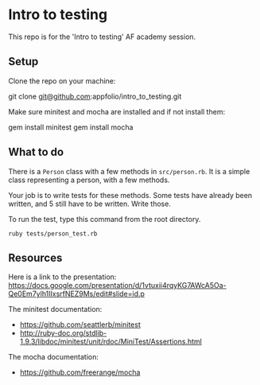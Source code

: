 # Intro to testing

This repo is for the 'Intro to testing' AF academy session.

## Setup
Clone the repo on your machine:

  git clone git@github.com:appfolio/intro_to_testing.git

Make sure minitest and mocha are installed and if not install them:

  gem install minitest
  gem install mocha

## What to do
There is a `Person` class with a few methods in `src/person.rb`. It is a simple class representing a person, with a few methods.

Your job is to write tests for these methods. Some tests have already been written, and 5 still have to be written. Write those.

To run the test, type this command from the root directory.

```
ruby tests/person_test.rb
```

## Resources

Here is a link to the presentation: https://docs.google.com/presentation/d/1vtuxii4rqyKG7AWcA5Oa-Qe0Em7ylh1IIxsrfNEZ9Ms/edit#slide=id.p

The minitest documentation:
* https://github.com/seattlerb/minitest
* http://ruby-doc.org/stdlib-1.9.3/libdoc/minitest/unit/rdoc/MiniTest/Assertions.html

The mocha documentation:
* https://github.com/freerange/mocha
